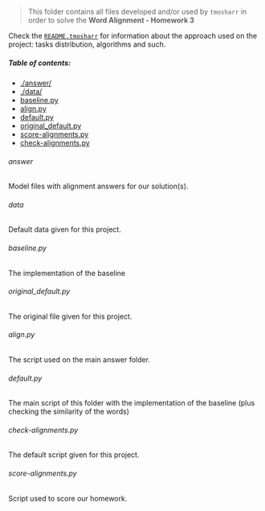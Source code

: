 > This folder contains all files developed and/or used by `tmosharr` in order to solve the **Word Alignment - Homework 3**

Check the [`README.tmosharr`](../answer/README.tmosharr) for information about the approach used on the project: tasks distribution, algorithms and such.

##### Table of contents:
  - [./answer/](#answer)
  - [./data/](#data)
  - [baseline.py](#baselinepy)
  - [align.py](#alignpy) 
  - [default.py](#defaultpy)
  - [original_default.py](#default_baselinepy)
  - [score-alignments.py](#score-alignmentspy)
  - [check-alignments.py](#check-alignmentspy)

###### answer
Model files with alignment answers for our solution(s).

###### data
Default data given for this project.

###### baseline.py
The implementation of the baseline

###### original_default.py
The original file given for this project.

###### align.py
The script used on the main answer folder.

###### default.py
The main script of this folder with the implementation of the baseline (plus checking the similarity of the words)

###### check-alignments.py
The default script given for this project.

###### score-alignments.py
Script used to score our homework.
